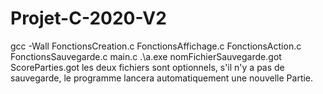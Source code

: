 # Projet-C-2020-V2
gcc -Wall FonctionsCreation.c FonctionsAffichage.c FonctionsAction.c FonctionsSauvegarde.c main.c
.\a.exe nomFichierSauvegarde.got ScoreParties.got 
les deux fichiers sont optionnels, s'il n'y a pas de sauvegarde, le programme lancera automatiquement une nouvelle Partie. 

